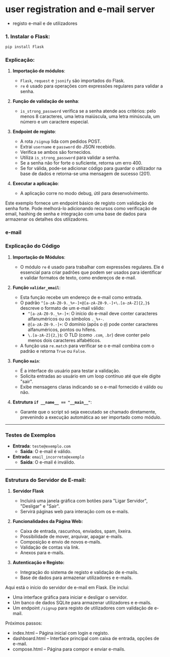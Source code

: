 # user registration and e-mail server
- registo e-mail e de utilizadores
### 1. Instalar o Flask:
```sh
pip install Flask
```
### Explicação:
1. **Importação de módulos**:
   - `Flask`, `request` e `jsonify` são importados do Flask.
   - `re` é usado para operações com expressões regulares para validar a senha.

2. **Função de validação de senha**:
   - `is_strong_password` verifica se a senha atende aos critérios: pelo menos 8 caracteres, uma letra maiúscula, uma letra minúscula, um número e um caractere especial.

3. **Endpoint de registo**:
   - A rota `/signup` lida com pedidos POST.
   - Extrai `username` e `password` do JSON recebido.
   - Verifica se ambos são fornecidos.
   - Utiliza `is_strong_password` para validar a senha.
   - Se a senha não for forte o suficiente, retorna um erro 400.
   - Se for válida, pode-se adicionar código para guardar o utilizador na base de dados e retorna-se uma mensagem de sucesso (201).

4. **Executar a aplicação**:
   - A aplicação corre no modo debug, útil para desenvolvimento.

Este exemplo fornece um endpoint básico de registo com validação de senha forte. Pode melhorá-lo adicionando recursos como verificação de email, hashing de senha e integração com uma base de dados para armazenar os detalhes dos utilizadores.
### e-mail
### Explicação do Código

1. **Importação de Módulos**:
   - O módulo `re` é usado para trabalhar com expressões regulares. Ele é essencial para criar padrões que podem ser usados para identificar e validar formatos de texto, como endereços de e-mail.

2. **Função `validar_email`**:
   - Esta função recebe um endereço de e-mail como entrada.
   - O padrão `^[a-zA-Z0-9._%+-]+@[a-zA-Z0-9.-]+\.[a-zA-Z]{2,}$` descreve o formato de um e-mail válido:
     - `^[a-zA-Z0-9._%+-]+`: O início do e-mail deve conter caracteres alfanuméricos ou os símbolos `._%+-`.
     - `@[a-zA-Z0-9.-]+`: O domínio (após o `@`) pode conter caracteres alfanuméricos, pontos ou hifens.
     - `\.[a-zA-Z]{2,}$`: O TLD (como `.com`, `.br`) deve conter pelo menos dois caracteres alfabéticos.
   - A função usa `re.match` para verificar se o e-mail combina com o padrão e retorna `True` ou `False`.

3. **Função `main`**:
   - É a interface do usuário para testar a validação.
   - Solicita entradas ao usuário em um loop contínuo até que ele digite "sair".
   - Exibe mensagens claras indicando se o e-mail fornecido é válido ou não.

4. **Estrutura `if __name__ == "__main__"`**:
   - Garante que o script só seja executado se chamado diretamente, prevenindo a execução automática ao ser importado como módulo.
---
### Testes de Exemplos

- **Entrada**: `teste@exemplo.com`
  - **Saída**: O e-mail é válido.
- **Entrada**: `email_incorreto@exemplo`
  - **Saída**: O e-mail é inválido.
---
### Estrutura do Servidor de E-mail:
1. **Servidor Flask**  
   - Incluirá uma janela gráfica com botões para "Ligar Servidor", "Desligar" e "Sair".
   - Servirá páginas web para interação com os e-mails.

2. **Funcionalidades da Página Web:**  
   - Caixa de entrada, rascunhos, enviados, spam, lixeira.
   - Possibilidade de mover, arquivar, apagar e-mails.
   - Composição e envio de novos e-mails.
   - Validação de contas via link.
   - Anexos para e-mails.

3. **Autenticação e Registo:**  
   - Integração do sistema de registo e validação de e-mails.
   - Base de dados para armazenar utilizadores e e-mails.

Aqui está o início do servidor de e-mail em Flask. Ele inclui:
- Uma interface gráfica para iniciar e desligar o servidor.
- Um banco de dados SQLite para armazenar utilizadores e e-mails.
- Um endpoint `/signup` para registo de utilizadores com validação de e-mail.

Próximos passos:
- index.html – Página inicial com login e registo.
- dashboard.html – Interface principal com caixa de entrada, opções de e-mail.
- compose.html – Página para compor e enviar e-mails.

